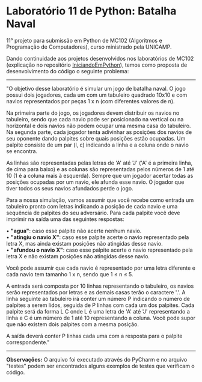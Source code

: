 # Laboratório 11 de Python: Batalha Naval

11° projeto para submissão em Python de MC102 (Algoritmos e Programação de Computadores), curso ministrado pela UNICAMP.

Dando continuidade aos projetos desenvolvidos nos laboratórios de MC102 (explicação no repositório [IniciandoEmPython](https://github.com/laratoledom/IniciandoEmPython/blob/main/README.md)), temos como proposta de desenvolvimento do código o seguinte problema:
________________________________________________________________________________________________________________________________________________________________

"O objetivo desse laboratório é simular um jogo de batalha naval. O jogo possui dois jogadores, cada um com um tabuleiro quadrado 10x10 e com navios representados por peças 1 x n (com diferentes valores de n).

Na primeira parte do jogo, os jogadores devem distribuir os navios no tabuleiro, sendo que cada navio pode ser posicionado na vertical ou na horizontal e dois navios não podem ocupar uma mesma casa do tabuleiro. Na segunda parte, cada jogador tenta adivinhar as posições dos navios de seu oponente dando palpites sobre quais posições estão ocupadas. Um palpite consiste de um par (l, c) indicando a linha e a coluna onde o navio se encontra. 

As linhas são representadas pelas letras de 'A' até 'J' ('A' é a primeira linha, de cima para baixo) e as colunas são representadas pelos números de 1 até 10 (1 é a coluna mais à esquerda). Sempre que um jogador acertar todas as posições ocupadas por um navio, ele afunda esse navio. O jogador que tiver todos os seus navios afundados perde o jogo.

Para a nossa simulação, vamos assumir que você recebe como entrada um tabuleiro pronto com letras indicando a posição de cada navio e uma sequência de palpites do seu adversário. Para cada palpite você deve imprimir na saída uma das seguintes respostas:

•	<b>"agua"</b>: caso esse palpite não acerte nenhum navio. <br>
•	<b>"atingiu o navio X"</b>: caso esse palpite acerte o navio representado pela letra X, mas ainda existam posições não atingidas desse navio.<br>
•	<b>"afundou o navio X"</b>: caso esse palpite acerte o navio representado pela letra X e não existam posições não atingidas desse navio.<br>

Você pode assumir que cada navio é representado por uma letra diferente e cada navio tem tamanho 1 x n, sendo que 1 ≤ n ≤ 5.

A entrada será composta por 10 linhas representando o tabuleiro, os navios serão representados por letras e as demais casas terão o caractere '.'. A linha seguinte ao tabuleiro irá conter um número P indicando o número de palpites a serem lidos, seguida de P linhas com cada um dos palpites. Cada palpite será da forma L C onde L é uma letra de 'A' até 'J' representando a linha e C é um número de 1 até 10 representando a coluna. Você pode supor que não existem dois palpites com a mesma posição.

A saída deverá conter P linhas cada uma com a resposta para o palpite correspondente."
________________________________________________________________________________________________________________________________________________________________

<b>Observações:</b>
O arquivo foi executado através do PyCharm e no arquivo "testes" podem ser encontrados alguns exemplos de testes que verificam o código.

